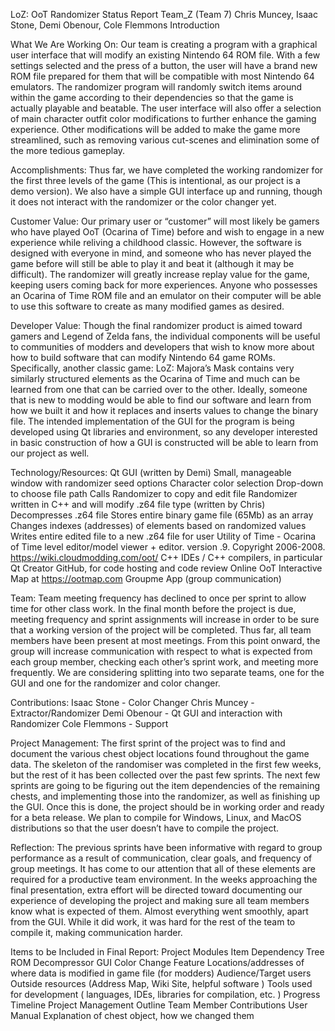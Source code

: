 LoZ: OoT Randomizer Status Report
Team_Z (Team 7)
Chris Muncey, Isaac Stone, Demi Obenour, Cole Flemmons
Introduction

What We Are Working On:
Our team is creating a program with a graphical user interface that will modify an existing Nintendo 64 ROM file. With a few settings selected and the press of a button, the user will have a brand new ROM file prepared for them that will be compatible with most Nintendo 64 emulators. The randomizer program will randomly switch items around within the game according to their dependencies so that the game is actually playable and beatable. The user interface will also offer a selection of main character outfit color modifications to further enhance the gaming experience. Other modifications will be added to make the game more streamlined, such as removing various cut-scenes and elimination some of the more tedious gameplay.

Accomplishments:
Thus far, we have completed the working randomizer for the first three levels of the game (This is intentional, as our project is a demo version). We also have a simple GUI interface up and running, though it does not interact with the randomizer or the color changer yet. 

Customer Value:
Our primary user or “customer” will most likely be gamers who have played OoT (Ocarina of Time) before and wish to engage in a new experience while reliving a childhood classic. However, the software is designed with everyone in mind, and someone who has never played the game before will still be able to play it and beat it (although it may be difficult). The randomizer will greatly increase replay value for the game, keeping users coming back for more experiences. Anyone who possesses an Ocarina of Time ROM file and an emulator on their computer will be able to use this software to create as many modified games as desired.


Developer Value:
Though the final randomizer product is aimed toward gamers and Legend of Zelda fans, the individual components will be useful to communities of modders and developers that wish to know more about how to build software that can modify Nintendo 64 game ROMs. Specifically, another classic game: LoZ: Majora’s Mask contains very similarly structured elements as the Ocarina of Time and much can be learned from one that can be carried over to the other. Ideally, someone that is new to modding would be able to find our software and learn from how we built it and how it replaces and inserts values to change the binary file. 
   	The intended implementation of the GUI for the program is being developed using Qt libraries and environment, so any developer interested in basic construction of how a GUI is constructed will be able to learn from our project as well. 

Technology/Resources:
Qt GUI (written by Demi)
Small, manageable window with randomizer seed options
Character color selection
Drop-down to choose file path
Calls Randomizer to copy and edit file 
Randomizer written in C++ and will modify .z64 file type (written by Chris)
Decompresses .z64 file
Stores entire binary game file (65Mb) as an array
Changes indexes (addresses) of elements based on randomized values
Writes entire edited file to a new .z64 file for user
Utility of Time - Ocarina of Time level editor/model viewer + editor. version .9. Copyright 2006-2008.
https://wiki.cloudmodding.com/oot/
C++ IDEs / C++ compilers, in particular Qt Creator
GitHub, for code hosting and code review
Online OoT Interactive Map at https://ootmap.com
Groupme App (group communication)

Team:
Team meeting frequency has declined to once per sprint to allow time for other class work. In the final month before the project is due, meeting frequency and sprint assignments will increase in order to be sure that a working version of the project will be completed. Thus far, all team members have been present at most meetings. From this point onward, the group will increase communication with respect to what is expected from each group member, checking each other’s sprint work, and meeting more frequently. We are considering splitting into two separate teams, one for the GUI and one for the randomizer and color changer.

Contributions:
Isaac Stone - Color Changer
Chris Muncey - Extractor/Randomizer
Demi Obenour - Qt GUI and interaction with Randomizer
Cole Flemmons - Support

Project Management:
The first sprint of the project was to find and document the various chest object locations found throughout the game data. The skeleton of the randomiser was completed in the first few weeks, but the rest of it has been collected over the past few sprints. The next few sprints are going to be figuring out the item dependencies of the remaining chests, and implementing those into the randomizer, as well as finishing up the GUI. Once this is done, the project should be in working order and ready for a beta release. We plan to compile for Windows, Linux, and MacOS distributions so that the user doesn’t have to compile the project. 

Reflection:
The previous sprints have been informative with regard to group performance as a result of communication, clear goals, and frequency of group meetings. It has come to our attention that all of these elements are required for a productive team environment. In the weeks approaching the final presentation, extra effort will be directed toward documenting our experience of developing the project and making sure all team members know what is expected of them. Almost everything went smoothly, apart from the GUI. While it did work, it was hard for the rest of the team to compile it, making communication harder.

Items to be Included in Final Report:
Project Modules
Item Dependency Tree 
ROM Decompressor
GUI
Color Change Feature
Locations/addresses of where data is modified in game file (for modders)
Audience/Target users
Outside resources (Address Map, Wiki Site, helpful software )
Tools used for development ( languages, IDEs, libraries for compilation, etc. )
Progress Timeline
Project Management Outline
Team Member Contributions
User Manual
Explanation of chest object, how we changed them



